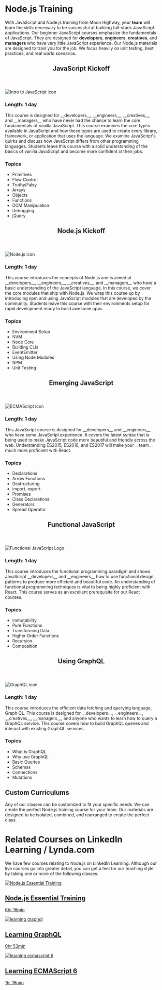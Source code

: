 Node.js Training
=========

With JavaScript and Node.js training from Moon Highway, your __team__ will learn the skills necessary to be successful at
building full-stack JavaScript applications. Our beginner JavaScript courses emphasize the fundamentals of JavaScript.
They are designed for __developers__, __engineers__, __creatives__, and __managers__ who have very little JavaScript
experience. Our Node.js materials are designed to train you for the job. We focus heavily on unit testing, best
practices, and real world scenarios.

<section class="mh-course">
  <header>
    <h2>JavaScript Kickoff</h2>
  </header>
  <div>
    <img src="/img/logo/js.png" alt="Intro to JavaScript icon" />
    <div>
      <h3>Length: 1 day</h3>
      <p>
      This course is designed for __developers__, __engineers__, __creatives__, and __managers__
      who have never had the chance to learn the core fundamentals of vanilla JavaScript.
      This course examines the core types available in JavaScript and how these types are used
      to create every library, framework, or application that uses the language. We examine
      JavaScript's quirks and discuss how JavaScript differs from other programming languages. Students
      leave this course with a solid understanding of the basics of vanilla JavaScript and
      become more confident at their jobs.
      </p>
    </div>
    <div>
      <h3>Topics</h3>
      <ul>
        <li>Primitives</li>
        <li>Flow Control</li>
        <li>Truthy/Falsy</li>
        <li>Arrays</li>
        <li>Objects</li>
        <li>Functions</li>
        <li>DOM Manipulation</li>
        <li>Debugging</li>
        <li>jQuery</li>
      </ul>
    </div>
  </div>
</section>

<section class="mh-course">
  <header>
    <h2>Node.js Kickoff</h2>
  </header>
  <div>
    <img src="/img/logo/node.svg" class="free" alt="Node.js icon" />
    <div>
      <h3>Length: 1 day</h3>
      <p>This course introduces the concepts of Node.js and is aimed at __developers__, __engineers__, __creatives__, and __managers__ who have a basic understanding of the JavaScript language.
      In this course, we cover the core modules that ship with Node.js. We wrap this course
      up by introducing npm and using JavaScript modules that are developed by the community.
      Students leave this course with their environments setup for rapid development
      ready to build awesome apps.
      </p>
    </div>
    <div>
      <h3>Topics</h3>
      <ul>
        <li>Environment Setup</li>
        <li>NVM</li>
        <li>Node Core</li>
        <li>Building CLIs</li>
        <li>EventEmitter</li>
        <li>Using Node Modules</li>
        <li>NPM</li>
        <li>Unit Testing</li>
      </ul>
    </div>
  </div>
</section>

<!--
<section class="mh-course">
  <header>
    <h2>Node.js Pro</h2>
  </header>
  <div>
    <img src="/img/logo/node.svg" class="free" alt="Node.js Pro Icon" />
    <div>
      <h3>Length: 1 day</h3>
      <p>description
      </p>
    </div>
    <div>
      <h3>Topics</h3>
      <ul>
        <li>Stream Interface</li>
        <li>Spawning Processes</li>
        <li>stdin, stdout</li>
        <li>NPM</li>
        <li>fs module</li>
        <li>http requests</li>
        <li>http servers</li>
        <li>Async Unit Testing</li>
      </ul>
    </div>
  </div>
</section>
-->
<section class="mh-course">
  <header>
    <h2>Emerging JavaScript</h2>
  </header>
  <div>
    <img src="/img/logo/es.png" alt="ECMAScript icon" />
    <div>
      <h3>Length: 1 day</h3>
      <p>
      This JavaScript course is designed for __developers__ and __engineers__ who
      have some JavaScript experience. It covers the latest syntax that
      is being used to make JavaScript code more beautiful and friendly across the web.
      Understanding ES2015, ES2016, and ES2017 will make your __team__ much more proficient with React.
      <p>
    </div>
    <div>
      <h3>Topics</h3>
      <ul>
        <li>Declarations</li>
        <li>Arrow Functions</li>
        <li>Destructuring</li>
        <li>import, export</li>
        <li>Promises</li>
        <li>Class Declarations</li>
        <li>Generators</li>
        <li>Spread Operator</li>
      </ul>
    </div>
  </div>
</section>

<section class="mh-course">
  <header>
    <h2>Functional JavaScript</h2>
  </header>
  <div>
    <img src="/img/logo/functional-js.png" alt="Functional JavaScript Logo" />
    <div>
      <h3>Length: 1 day</h3>
      <p>This course introduces the functional programming paradigm and shows
      JavaScript __developers__ and __engineers__ how to use functional design patterns
      to produce more efficient and beautiful code. An understanding of functional programming
      techniques is vital to being highly proficient with React. This course serves as
      an excellent prerequisite for our React courses.</p>
    </div>
    <div>
      <h3>Topics</h3>
      <ul>
        <li>Immutability</li>
        <li>Pure Functions</li>
        <li>Transforming Data</li>
        <li>Higher Order Functions</li>
        <li>Recursion</li>
        <li>Composition</li>
      </ul>
    </div>
  </div>
</section>

<section class="mh-course">
  <header>
    <h2>Using GraphQL</h2>
  </header>
  <div>
    <img src="/img/logo/graphql.png" class="free" alt="GraphQL icon" />
    <div>
      <h3>Length: 1 day</h3>
      <p>This course introduces the efficient data fetching and querying language, Graph QL.
      This course is designed for __developers__, __engineers__, __creatives__, __managers__,
      and anyone who wants to learn how to query a GraphQL service. This course
      covers how to build GraphQL queries and interact with existing GraphQL services.
      </p>
    </div>
    <div>
      <h3>Topics</h3>
      <ul>
        <li>What is GraphQL</li>
        <li>Why use GraphQL</li>
        <li>Basic Queries</li>
        <li>Schemas</li>
        <li>Connections</li>
        <li>Mutations</li>
      </ul>
    </div>
  </div>
</section>

<!--
<section class="mh-course">
  <header>
    <h2>Graph QL with Node js</h2>
  </header>
  <div>
    <img src="/img/logo/graphql.png" class="free" alt="" />
    <div>
      <h3>Length: 1 </h3>
      <p>description
      </p>
    </div>
    <div>
      <h3>Topics</h3>
      <ul>
        <li>Building Schemas</li>
        <li>Connecting Schemas</li>
        <li>topic</li>
        <li>topic</li>
        <li>topic</li>
        <li>topic</li>
      </ul>
    </div>
  </div>
</section>
-->


## Custom Curriculums
Any of our classes can be customized to fit your specific needs. We can create
the perfect Node.js training course for your team. Our materials are designed to
be isolated, combined, and rearranged to create the perfect class.

# Related Courses on LinkedIn Learning / Lynda.com

We have few courses relating to Node.js on LinkedIn Learning. Although our live courses
go into greater detail, you can get a feel for our teaching style by taking one
or more of the following classes:

<div class="video-links">
<a class="video" href="https://www.linkedin.com/learning/node-js-essential-training" target="_blank">
  <img src="/img/linkedin-learning/node.png" alt="Node.js Essential Training" />
  <h2>Node.js Essential Training</h2>
  <p>6hr 16min</p>
</a>
<a class="video" href="https://www.linkedin.com/learning/learning-graphql" target="_blank">
  <img src="/img/linkedin-learning/graphql.png" alt="learning graphql" />
  <h2>Learning GraphQL</h2>
  <p>0hr 53min</p>
</a>
<a class="video" href="https://www.linkedin.com/learning/learning-ecmascript-6" target="_blank">
  <img src="/img/linkedin-learning/es6.png" alt="learning ecmascript 6" />
  <h2>Learning ECMAScript 6</h2>
  <p>1hr 18min</p>
</a>
</div>
